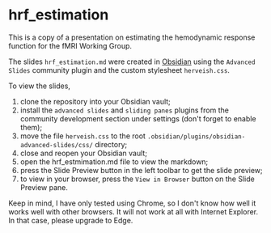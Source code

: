 # hrf_estimation

This is a copy of a presentation on estimating the hemodynamic response function for the fMRI Working Group.

The slides `hrf_estimation.md` were created in [Obsidian](https://obsidian.md/) using the `Advanced Slides` community plugin and the custom stylesheet `herveish.css`.

To view the slides, 

1. clone the repository into your Obsidian vault;
2. install the `advanced slides` and `sliding panes` plugins from the community development section under settings (don't forget to enable them);
3. move the file `herveish.css` to the root `.obsidian/plugins/obsidian-advanced-slides/css/` directory; 
4. close and reopen your Obsidian vault;
5. open the hrf_estmimation.md file to view the markdown;
6. press the Slide Preview button in the left toolbar to get the slide preview;
7. to view in your browser, press the `View in Browser` button on the Slide Preview pane. 

Keep in mind, I have only tested using Chrome, so I don't know how well it works well with other browsers. It will not work at all with Internet Explorer. In that case, please upgrade to Edge.
